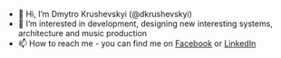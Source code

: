 - 👋 Hi, I’m Dmytro Krushevskyi (@dkrushevskyi)
- 👀 I’m interested in development, designing new interesting systems, architecture and music production
- 📫 How to reach me - you can find me on [Facebook](https://www.facebook.com/iss.devel.9) or [LinkedIn](https://www.linkedin.com/in/dkrushevskyi/)

<!---
dkrushevskyi/dkrushevskyi is a ✨ special ✨ repository because its `README.md` (this file) appears on your GitHub profile.
You can click the Preview link to take a look at your changes.
--->
